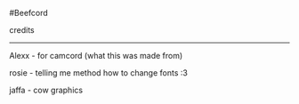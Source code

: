 #Beefcord

credits

-----------------------------------------------------

Alexx - for camcord (what this was made from)

rosie - telling me method how to change fonts :3

jaffa - cow graphics
